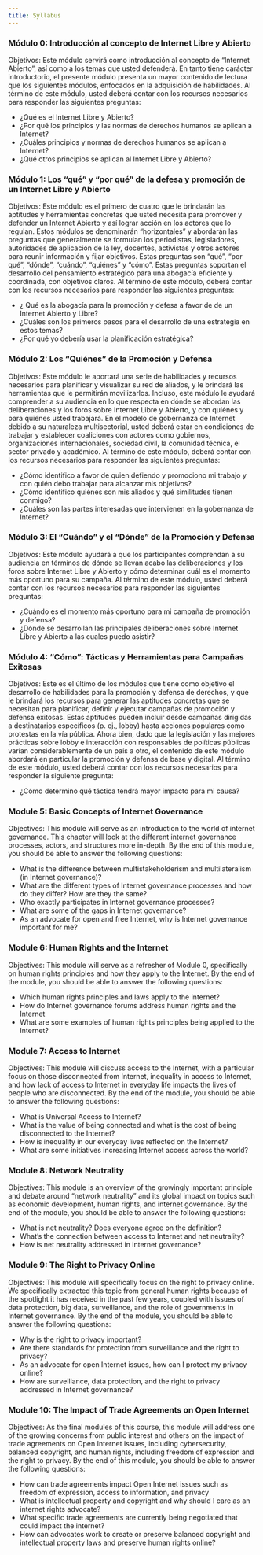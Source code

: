 ```yaml
---
title: Syllabus
---
```


### Módulo 0: Introducción al concepto de Internet Libre y Abierto

Objetivos: Este módulo servirá como introducción al concepto de “Internet Abierto”, así como a los temas que usted  defenderá. En tanto tiene carácter introductorio, el presente módulo presenta un mayor contenido de lectura que los siguientes módulos, enfocados en la adquisición de habilidades. Al término de este módulo, usted deberá contar con los recursos necesarios para responder las siguientes preguntas:
<ul><li> ¿Qué es el Internet Libre y Abierto?
<li>¿Por qué los principios y las normas de derechos humanos se aplican a Internet?
<li>¿Cuáles principios y normas de derechos humanos se aplican a Internet? 
<li>¿Qué otros principios se aplican al Internet Libre y Abierto?
</ul>

### Módulo 1: Los “qué” y “por qué” de la defesa y promoción de un Internet Libre y Abierto

Objetivos: Este módulo es el primero de cuatro que le brindarán las aptitudes y herramientas concretas que usted necesita para promover y defender un Internet Abierto y así lograr  acción en los actores que lo regulan. Estos módulos se denominarán “horizontales” y abordarán las preguntas que generalmente se formulan los periodistas, legisladores, autoridades de aplicación de la ley, docentes, activistas y otros actores para reunir información y fijar objetivos. Estas preguntas son “qué”, “por qué”, “dónde”, “cuándo”, “quiénes” y “cómo”. Estas preguntas soportan el desarrollo del pensamiento estratégico para una abogacía eficiente y coordinada, con objetivos claros.  Al término de este módulo, deberá contar con los recursos necesarios para responder las siguientes preguntas:
<ul><li>¿ Qué es la abogacía para la promoción y defesa a favor de de  un Internet Abierto y Libre?
<li>¿Cuáles son los primeros pasos para el desarrollo de una estrategia en estos temas?
<li>¿Por qué yo debería usar la planificación estratégica?
</ul>

### Módulo 2: Los “Quiénes” de la Promoción y Defensa 

Objetivos: Este módulo le aportará una serie de habilidades y recursos necesarios para planificar y visualizar su red de aliados, y le brindará las herramientas que le permitirán movilizarlos. Incluso, este módulo le ayudará comprender a su audiencia en lo que respecta en dónde se abordan las deliberaciones y los foros sobre Internet Libre y Abierto, y con quiénes y para quiénes usted trabajará. En el modelo de gobernanza de Internet debido a  su naturaleza multisectorial, usted deberá estar en condiciones de trabajar y establecer coaliciones con actores como gobiernos, organizaciones internacionales, sociedad civil, la comunidad técnica, el sector privado y académico. Al término de este módulo, deberá contar con los recursos necesarios para responder las siguientes preguntas:
<ul><li>¿Cómo identifico a favor de quien defiendo y promociono mi trabajo y con quién debo trabajar para alcanzar mis objetivos?
<li>¿Cómo identifico quiénes son mis aliados y qué similitudes tienen conmigo?
<li>¿Cuáles son las partes interesadas que intervienen en la gobernanza de Internet?
</ul>

### Módulo 3: El “Cuándo” y el “Dónde” de la Promoción y Defensa

Objetivos: Este módulo ayudará a que los participantes comprendan a su audiencia en términos de dónde se llevan acabo las deliberaciones y los foros sobre Internet Libre y Abierto y cómo determinar cuál es el momento más oportuno para su campaña. Al término de este módulo, usted deberá contar con los recursos necesarios para responder las siguientes preguntas:
<ul><li>¿Cuándo es el momento más oportuno para mi campaña de promoción y defensa?
<li>¿Dónde se desarrollan las principales deliberaciones sobre Internet Libre y Abierto a las cuales puedo asistir? 
</ul>

### Módulo 4: “Cómo”: Tácticas y Herramientas para Campañas Exitosas

Objetivos: Este es el último de los módulos que tiene como objetivo el desarrollo de habilidades para la promoción y defensa de derechos, y que le brindará los recursos para generar las aptitudes concretas que se necesitan para planificar, definir y ejecutar campañas de promoción y defensa exitosas. Estas aptitudes pueden incluir desde campañas dirigidas a destinatarios específicos (p. ej., lobby) hasta acciones populares como protestas en la vía pública. Ahora bien, dado que la legislación y las mejores prácticas sobre lobby e interacción con responsables de políticas públicas varían considerablemente de un país a otro, el contenido de este módulo abordará en particular la promoción y defensa de base y digital. Al término de este módulo, usted deberá contar con los recursos necesarios para responder la siguiente pregunta:
<ul><li>¿Cómo determino qué táctica tendrá mayor impacto para mi causa?</ul>


### Module 5: Basic Concepts of Internet Governance

Objectives: This module will serve as an introduction to the world of internet governance. This chapter will look at the different internet governance processes, actors, and structures more in-depth. By the end of this module, you should be able to answer the following questions:
<ul><li> What is the difference between multistakeholderism and multilateralism (in Internet governance)?
<li> What are the different types of Internet governance processes and how do they differ? How are they the same?
<li> Who exactly participates in Internet governance processes?
<li> What are some of the gaps in Internet governance?
<li> As an advocate for open and free Internet, why is Internet governance important for me?
</ul>

### Module 6: Human Rights and the Internet

Objectives: This module will serve as a refresher of Module 0, specifically on human rights principles and how they apply to the Internet. By the end of the module, you should be able to answer the following questions:
<ul><li> Which human rights principles and laws apply to the internet?
<li> How do Internet governance forums address human rights and the Internet 
<li> What are some examples of human rights principles being applied to the Internet?
</ul>

### Module 7: Access to Internet

Objectives: This module will discuss access to the Internet, with a particular focus on those disconnected from Internet, inequality in access to Internet, and how lack of access to Internet in everyday life impacts the lives of people who are disconnected. By the end of the module, you should be able to answer the following questions:
<ul><li> What is Universal Access to Internet?
<li> What is the value of being connected and what is the cost of being disconnected to the Internet? 
<li> How is inequality in our everyday lives reflected on the Internet? 
<li> What are some initiatives increasing Internet access across the world?
</ul>

### Module 8: Network Neutrality

Objectives: This module is an overview of the growingly important principle and debate around “network neutrality” and its global impact on topics such as economic development, human rights, and internet governance.  By the end of the module, you should be able to answer the following questions:
<ul> <li> What is net neutrality? Does everyone agree on the definition?
<li> What’s the connection between access to Internet and net neutrality?
<li> How is net neutrality addressed in internet governance?
</ul>

### Module 9: The Right to Privacy Online

Objectives: This module will specifically focus on the right to privacy online. We specifically extracted this topic from general human rights because of the spotlight it has received in the past few years, coupled with issues of data protection, big data, surveillance, and the role of governments in Internet governance. By the end of the module, you should be able to answer the following questions:
<ul><li> Why is the right to privacy important?
<li> Are there standards for protection from surveillance and the right to privacy?
<li> As an advocate for open Internet issues, how can I protect my privacy online?
<li> How are surveillance, data protection, and the right to privacy addressed in Internet governance?
</ul> 

### Module 10: The Impact of Trade Agreements on Open Internet

Objectives: As the final modules of this course, this module will address one of the growing concerns from public interest and others on the impact of trade agreements on Open Internet issues, including cybersecurity, balanced copyright, and human rights, including freedom of expression and the right to privacy. By the end of this module, you should be able to answer the following questions:
<ul><li> How can trade agreements impact Open Internet issues such as freedom of expression, access to information, and privacy
<li> What is intellectual property and copyright and why should I care as an internet rights advocate?
<li> What specific trade agreements are currently being negotiated that could impact the internet?
<li> How can advocates work to create or preserve balanced copyright and intellectual property laws and preserve human rights online?
</ul>
